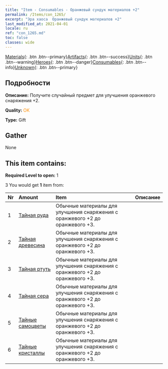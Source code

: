 ```yaml
---
title: "Item - Consumables - Оранжевый сундук материалов +2"
permalink: /Items/con_1265/
excerpt: "Эра хаоса  Оранжевый сундук материалов +2"
last_modified_at: 2021-04-01
locale: ru
ref: "con_1265.md"
toc: false
classes: wide
---
```

 [Materials](/ru/Items/){: .btn .btn--primary}[Artifacts](/ru/Items/Artifacts/){: .btn .btn--success}[Units](/ru/Items/Units/){: .btn .btn--warning}[Heroes](/ru/Items/Heroes/){: .btn .btn--danger}[Consumables](/ru/Items/Consumables/){: .btn .btn--info}[Unknown](/ru/Items/Unknown/){: .btn .btn--primary}

## Подробности
 **Описание:** Получите случайный предмет для улучшения оранжевого снаряжения +2.

 **Quality:** <span style="color: #FF8C00">OK</span>

 **Type:** Gift

## Gather

  None

## This item contains:

 **Required Level to open:** 1

 3 You would get **1** item  from:

  | Nr | Amount |     Item    | Описание |
  |:---|:-------|:------------|:-----------:|
  | 1 | [Тайная руда](/ru/Items/mat_75/) | Обычные материалы для улучшения снаряжения c оранжевого +2 до оранжевого +3. | 
  | 2 | [Тайная древесина](/ru/Items/mat_76/) | Обычные материалы для улучшения снаряжения c оранжевого +2 до оранжевого +3. | 
  | 3 | [Тайная ртуть](/ru/Items/mat_77/) | Обычные материалы для улучшения снаряжения c оранжевого +2 до оранжевого +3. | 
  | 4 | [Тайная сера](/ru/Items/mat_78/) | Обычные материалы для улучшения снаряжения c оранжевого +2 до оранжевого +3. | 
  | 5 | [Тайные самоцветы](/ru/Items/mat_79/) | Обычные материалы для улучшения снаряжения c оранжевого +2 до оранжевого +3. | 
  | 6 | [Тайные кристаллы](/ru/Items/mat_80/) | Обычные материалы для улучшения снаряжения c оранжевого +2 до оранжевого +3. | 
